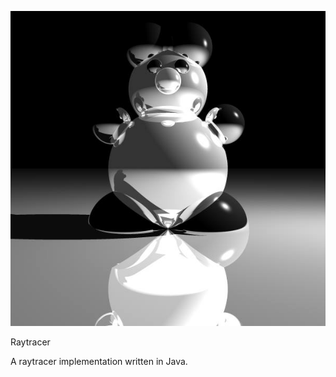 ![Alt text](raytracer-screenshot.jpg?raw=true "Screenshot")

Raytracer

A raytracer implementation written in Java.
